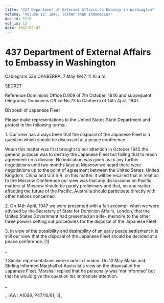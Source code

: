 ```yaml
---
title: "437 Department of External Affairs to Embassy in Washington"
volume: "Volume 12: 1947, (other than Indonesia)"
doc_id: 5119
vol_id: 12
date: 1947-05-07
---
```


# 437 Department of External Affairs to Embassy in Washington

Cablegram 536 CANBERRA, 7 May 1947, 11.10 a.m.

SECRET

Reference Dominions Office D.909 of 7th October, 1946 and subsequent telegrams; Dominions Office No.73 to Canberra of 14th April, 1947.

Disposal of Japanese Fleet

Please make representations to the United States State Department and protest in the following terms:-

1\. Our view has always been that the disposal of the Japanese Fleet is a question which should be discussed at a peace conference.

When this matter was first brought to our attention in October 1945 the general purpose was to destroy the Japanese Fleet but failing that to reach agreement on a division. No indication was given as to any further negotiations until two months later at Moscow we heard there were negotiations up to the point of agreement between the United States, United Kingdom, China and U.S.S.R. on this matter. It will be recalled that in relation to the Moscow Conference our view was that any discussions on Pacific matters at Moscow should be purely preliminary and that, on any matter affecting the future of the Pacific, Australia should participate directly with other nations concerned.

2\. On 14th April, 1947 we were presented with a fait accompli when we were advised by the Secretary of State for Dominion Affairs, London, that the United States Government had presented an aide- memoire to the other three powers setting out procedures for the disposal of the Japanese Fleet.

3\. In view of the possibility and desirability of an early peace settlement it is still our view that the disposal of the Japanese Fleet should be decided at a peace conference. [1]

_

1 Similar representations were made in London. On 13 May Makin and Stirling informed Marshall of Australia's view on the disposal of the Japanese Fleet. Marshall replied that he personally was 'not informed' but that he would give the question his immediate attention.

_

_ [AA : A1068, P47/10/61, ii]_
